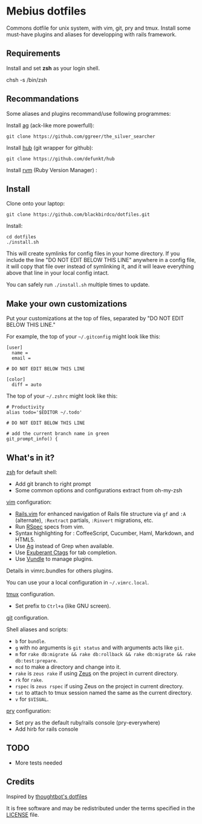 Mebius dotfiles
==================

Commons dotfile for unix system, with vim, git, pry and tmux.
Install some must-have plugins and aliases for developping with rails framework.

Requirements
------------

Install and set **zsh** as your login shell.

   chsh -s /bin/zsh

Recommandations
---------------

Some aliases and plugins recommand/use following programmes:

Install [ag](https://github.com/ggreer/the_silver_searcher) (ack-like more powerfull):

    git clone https://github.com/ggreer/the_silver_searcher

Install [hub](https://github.com/defunkt/hub) (git wrapper for github):

    git clone https://github.com/defunkt/hub 

Install [rvm](https://rvm.io) (Ruby Version Manager) :

		

Install
-------

Clone onto your laptop:
    
    git clone https://github.com/blackbirdco/dotfiles.git

Install:

    cd dotfiles
    ./install.sh

This will create symlinks for config files in your home directory. If you
include the line "DO NOT EDIT BELOW THIS LINE" anywhere in a config file, it
will copy that file over instead of symlinking it, and it will leave
everything above that line in your local config intact.

You can safely run `./install.sh` multiple times to update.

Make your own customizations
----------------------------

Put your customizations at the top of files, separated by "DO NOT EDIT BELOW
THIS LINE."

For example, the top of your `~/.gitconfig` might look like this:

    [user]
      name = 
      email = 

    # DO NOT EDIT BELOW THIS LINE

    [color]
      diff = auto

The top of your `~/.zshrc` might look like this:

    # Productivity
    alias todo='$EDITOR ~/.todo'

    # DO NOT EDIT BELOW THIS LINE

    # add the current branch name in green
    git_prompt_info() {


What's in it?
-------------

[zsh](http://www.zsh.org/) for default shell:

* Add git branch to right prompt
* Some common options and configurations extract from oh-my-zsh

[vim](http://www.vim.org/) configuration:

* [Rails.vim](https://github.com/tpope/vim-rails) for enhanced navigation of
  Rails file structure via `gf` and `:A` (alternate), `:Rextract` partials,
  `:Rinvert` migrations, etc.
* Run [RSpec](https://www.relishapp.com/rspec) specs from vim.
* Syntax highlighting for : CoffeeScript, Cucumber, Haml, Markdown, and
  HTML5.
* Use [Ag](https://github.com/ggreer/the_silver_searcher) instead of Grep when
  available.
* Use [Exuberant Ctags](http://ctags.sourceforge.net/) for tab completion.
* Use [Vundle](https://github.com/gmarik/vundle) to manage plugins.

Details in vimrc.bundles for others plugins.

You can use your a local configuration in `~/.vimrc.local`.

[tmux](http://tmux.sourceforge.net/) configuration.
* Set prefix to `Ctrl+a` (like GNU screen).

[git](http://git-scm.com/) configuration.

Shell aliases and scripts:

* `b` for `bundle`.
* `g` with no arguments is `git status` and with arguments acts like `git`.
* `m` for `rake db:migrate && rake db:rollback && rake db:migrate && rake db:test:prepare`.
* `mcd` to make a directory and change into it.
* `rake` is `zeus rake` if using [Zeus](https://github.com/burke/zeus) on the
  project in current directory.
* `rk` for `rake`.
* `rspec` is `zeus rspec` if using Zeus on the project in current directory.
* `tat` to attach to tmux session named the same as the current directory.
* `v` for `$VISUAL`.

[pry](https://github.com/pry/pry) configuration:

* Set pry as the default ruby/rails console (pry-everywhere)
* Add hirb for rails console

TODO
----

* More tests needed

Credits
-------

Inspired by [thoughtbot's dotfiles](https://github.com/thoughtbot/dotfiles)

It is free software and may be
redistributed under the terms specified in the [LICENSE](LICENSE) file.
